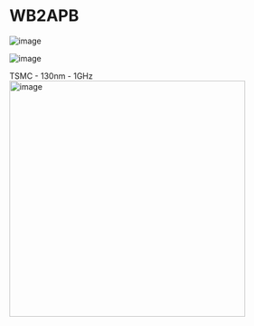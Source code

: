 # WB2APB


![image](https://github.com/KiuQuy/WB2APB/assets/100481767/7a10b7a0-44f6-4266-a211-590df05ebab3)

![image](https://github.com/KiuQuy/WB2APB/assets/100481767/13f70f81-f61b-40ec-8546-eb7940aa7c02)

TSMC - 130nm - 1GHz
<img width="417" alt="image" src="https://github.com/KiuQuy/WB2APB/assets/100481767/71023548-bce9-415f-9df1-4730eb38b21a">



